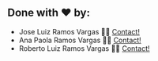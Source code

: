 ## Done with ❤️ by:

- Jose Luiz Ramos Vargas 👋🏽 [Contact!](https://www.linkedin.com/in/jose-luiz-r-a08126228/)
- Ana Paola Ramos Vargas 👋🏽 [Contact!](www.linkedin.com/in/paolaramos09)
- Roberto Luiz Ramos Vargas 👋🏽 [Contact!](https://www.linkedin.com/in/roberto-luiz-45616a139/)
